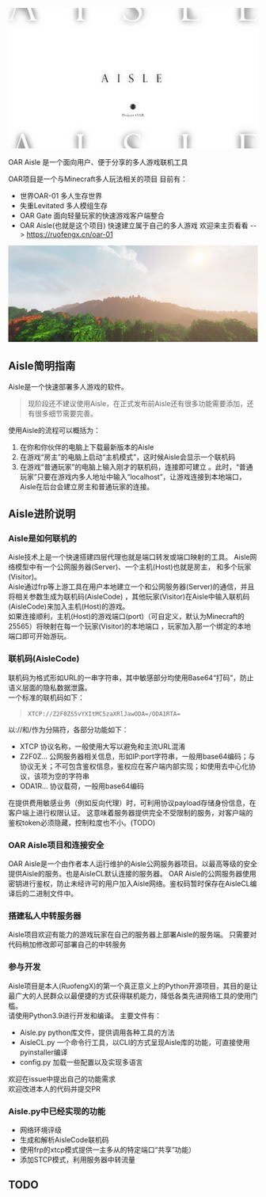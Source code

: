 ![Aisle](img/Aisle-title.jpg)

OAR Aisle 是一个面向用户、便于分享的多人游戏联机工具

OAR项目是一个与Minecraft多人玩法相关的项目
目前有：
- 世界OAR-01 多人生存世界
- 失重Levitated 多人模组生存
- OAR Gate 面向轻量玩家的快速游戏客户端整合
- OAR Aisle(也就是这个项目) 快速建立属于自己的多人游戏
欢迎来主页看看 --> <https://ruofengx.cn/oar-01>

![OAR-01](img/OAR-01_Title.png)

## Aisle简明指南
Aisle是一个快速部署多人游戏的软件。  

> 现阶段还不建议使用Aisle，在正式发布前Aisle还有很多功能需要添加，还有很多细节需要完善。  

使用Aisle的流程可以概括为：
1. 在你和你伙伴的电脑上下载最新版本的Aisle
2. 在游戏“房主”的电脑上启动“主机模式”，这时候Aisle会显示一个联机码
3. 在游戏“普通玩家”的电脑上输入刚才的联机码，连接即可建立
   。此时，“普通玩家”只要在游戏内多人地址中输入“localhost”，让游戏连接到本地端口，Aisle在后台会建立房主和普通玩家的连接。

## Aisle进阶说明
### Aisle是如何联机的
Aisle技术上是一个快速搭建四层代理也就是端口转发或端口映射的工具。 
Aisle网络模型中有一个公网服务器(Server)、一个主机(Host)也就是房主， 和多个玩家(Visitor)。  
Aisle通过frp等上游工具在用户本地建立一个和公网服务器(Server)的通信，并且将相关参数生成为联机码(AisleCode)
，其他玩家(Visitor)在Aisle中输入联机码(AisleCode)来加入主机(Host)的游戏。  
如果连接顺利，主机(Host)的游戏端口(port)（可自定义，默认为Minecraft的25565）将映射在每一个玩家(Visitor)的本地端口
，玩家加入那一个绑定的本地端口即可开始游玩。

### 联机码(AisleCode)
联机码为格式形如URL的一串字符串，其中敏感部分均使用Base64“打码”，防止语义层面的隐私数据泄露。  
一个标准的联机码如下：

> `XTCP://Z2F0ZS5vYXItMC5zaXRlJawODA=/ODA1RTA=`

以://和/作为分隔符，各部分功能如下：
- XTCP 协议名称，一般使用大写以避免和主流URL混淆
- Z2F0Z... 公网服务器相关信息，形如IP:port字符串，一般用base64编码；与协议无关；不可包含鉴权信息，鉴权应在客户端内部实现；如使用去中心化协议，该项为空的字符串
- ODA1R... 协议载荷，一般用base64编码

在提供费用敏感业务（例如反向代理）时，可利用协议payload存储身份信息，在客户端上进行权限认证。
这意味着服务器提供完全不受限制的服务，对客户端的鉴权token必须隐藏，控制粒度也不小。(TODO)

### OAR Aisle项目和连接安全
OAR Aisle是一个由作者本人运行维护的Aisle公网服务器项目。以最高等级的安全提供Aisle的服务。也是AisleCL默认连接的服务器。
OAR Aisle的公网服务器使用密钥进行鉴权，防止未经许可的用户加入Aisle网络。鉴权码暂时保存在AisleCL编译后的二进制文件中。

### 搭建私人中转服务器
Aisle项目欢迎有能力的游戏玩家在自己的服务器上部署Aisle的服务端。
只需要对代码稍加修改即可部署自己的中转服务

### 参与开发
Aisle项目是本人(RuofengX)的第一个真正意义上的Python开源项目，其目的是让最广大的人民群众以最便捷的方式获得联机能力，降低各类先进网络工具的使用门槛。  
请使用Python3.9进行开发和编译。
主要文件有：
- Aisle.py  python库文件，提供调用各种工具的方法
- AisleCL.py  一个命令行工具，以CLI的方式呈现Aisle库的功能，可直接使用pyinstaller编译
- config.py  加载一些配置以及实现多语言

欢迎在issue中提出自己的功能需求  
欢迎改进本人的代码并提交PR

### Aisle.py中已经实现的功能

- 网络环境评级  
- 生成和解析AisleCode联机码
- 使用frp的xtcp模式提供一主多从的特定端口“共享”功能）
- 添加STCP模式，利用服务器中转流量

## TODO

